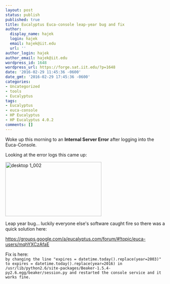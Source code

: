 ```yaml
---
layout: post
status: publish
published: true
title: Eucalyptus Euca-console leap-year bug and fix
author:
  display_name: hajek
  login: hajek
  email: hajek@iit.edu
  url: ''
author_login: hajek
author_email: hajek@iit.edu
wordpress_id: 1648
wordpress_url: https://forge.sat.iit.edu/?p=1648
date: '2016-02-29 11:45:36 -0600'
date_gmt: '2016-02-29 17:45:36 -0600'
categories:
- Uncategorized
- tools
- Eucalyptus
tags:
- Eucalyptus
- euca-console
- HP Eucalyptus
- HP Eucalyptus 4.0.2
comments: []
---
```

<p>Woke up this morning to an <strong>Internal Server Error</strong> after logging into the Euca-Console.  </p>
<p>Looking at the error logs this came up:</p>
<p><a href="/assets/2016/02/desktop-1_002.png" rel="attachment wp-att-1649"><img src="/assets/2016/02/desktop-1_002-300x169.png" alt="desktop 1_002" width="300" height="169" class="alignnone size-medium wp-image-1649" /></a></p>
<p>Leap year bug...  luckily everyone else's software caught fire so there was a quick solution here:</p>
<p><a href="https://groups.google.com/a/eucalyptus.com/forum/#!topic/euca-users/mqhYXCzAfaE">https://groups.google.com/a/eucalyptus.com/forum/#!topic/euca-users/mqhYXCzAfaE</a></p>
<p>Fix is here:<br />
<code>by changing the line "expires = datetime.today().replace(year=2003)" to expires = datetime.today().replace(year=2016) in /usr/lib/python2.6/site-packages/Beaker-1.5.4-py2.6.egg/beaker/session.py and restarted the console service and it works fine.</code></p>

